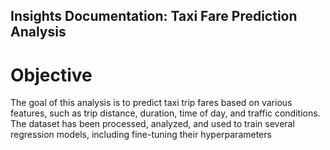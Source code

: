 ## Insights Documentation: Taxi Fare Prediction Analysis
# Objective
The goal of this analysis is to predict taxi trip fares based on various features, such as trip distance, duration, time of day, and traffic conditions. The dataset has been processed, analyzed, and used to train several regression models, including fine-tuning their hyperparameters
